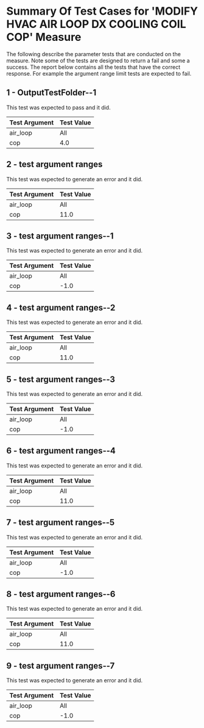 # Summary Of Test Cases for 'MODIFY HVAC AIR LOOP DX COOLING COIL COP' Measure
 
The following describe the parameter tests that are conducted on the measure. Note some of the 
tests are designed to return a fail and some a success. The report below contains all the tests that 
have the correct response. For example the argument range limit tests are expected to fail. 
 
## 1 - OutputTestFolder--1
 
This test was expected to pass and it did.
 
| Test Argument | Test Value |
| ------------- | ---------- |
| air_loop |All |
| cop |4.0 |
 
## 2 - test argument ranges
 
This test was expected to generate an error and it did.
 
| Test Argument | Test Value |
| ------------- | ---------- |
| air_loop |All |
| cop |11.0 |
 
## 3 - test argument ranges--1
 
This test was expected to generate an error and it did.
 
| Test Argument | Test Value |
| ------------- | ---------- |
| air_loop |All |
| cop |-1.0 |
 
## 4 - test argument ranges--2
 
This test was expected to generate an error and it did.
 
| Test Argument | Test Value |
| ------------- | ---------- |
| air_loop |All |
| cop |11.0 |
 
## 5 - test argument ranges--3
 
This test was expected to generate an error and it did.
 
| Test Argument | Test Value |
| ------------- | ---------- |
| air_loop |All |
| cop |-1.0 |
 
## 6 - test argument ranges--4
 
This test was expected to generate an error and it did.
 
| Test Argument | Test Value |
| ------------- | ---------- |
| air_loop |All |
| cop |11.0 |
 
## 7 - test argument ranges--5
 
This test was expected to generate an error and it did.
 
| Test Argument | Test Value |
| ------------- | ---------- |
| air_loop |All |
| cop |-1.0 |
 
## 8 - test argument ranges--6
 
This test was expected to generate an error and it did.
 
| Test Argument | Test Value |
| ------------- | ---------- |
| air_loop |All |
| cop |11.0 |
 
## 9 - test argument ranges--7
 
This test was expected to generate an error and it did.
 
| Test Argument | Test Value |
| ------------- | ---------- |
| air_loop |All |
| cop |-1.0 |
 
